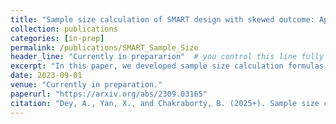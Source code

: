 ```yaml
---
title: "Sample size calculation of SMART design with skewed outcome: Application to the SMART+ study"
collection: publications
categories: [in-prep]
permalink: /publications/SMART_Sample_Size
header_line: "Currently in prepararion"  # you control this line fully
excerpt: "In this paper, we developed sample size calculation formulas based on precision and power for the SMART design with skewed outcomes, suitable for both full-scale SMART and pilot-SMART studies."
date: 2023-09-01
venue: "Currently in preparation."
paperurl: "https://arxiv.org/abs/2309.03165"
citation: "Dey, A., Yan, X., and Chakraborty, B. (2025+). Sample size calculation of SMART design with skewed outcome: Application to the SMART+ study"
---
```

